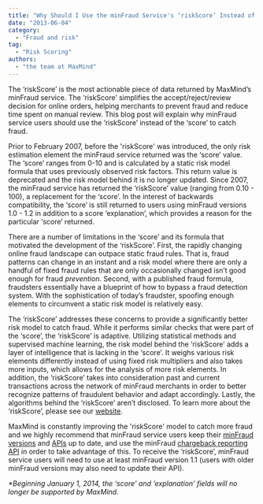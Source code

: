```yaml
---
title: "Why Should I Use the minFraud Service's ‘riskScore’ Instead of ‘score’?"
date: "2013-06-04"
category:
  - "Fraud and risk"
tag:
  - "Risk Scoring"
authors:
  - "the team at MaxMind"
---
```


The ‘riskScore’ is the most actionable piece of data returned by MaxMind’s
minFraud service. The ‘riskScore’ simplifies the accept/reject/review decision
for online orders, helping merchants to prevent fraud and reduce time spent on
manual review. This blog post will explain why minFraud service users should use
the ‘riskScore’ instead of the ‘score’ to catch fraud.

Prior to February 2007, before the 'riskScore' was introduced, the only risk
estimation element the minFraud service returned was the ‘score’ value. The
‘score’ ranges from 0-10 and is calculated by a static risk model formula that
uses previously observed risk factors. This return value is deprecated and the
risk model behind it is no longer updated. Since 2007, the minFraud service has
returned the ‘riskScore’ value (ranging from 0.10 - 100), a replacement for the
‘score’. In the interest of backwards compatibility, the ‘score’ is still
returned to users using minFraud versions 1.0 - 1.2 in addition to a score
‘explanation’, which provides a reason for the particular ‘score’ returned.

There are a number of limitations in the ‘score’ and its formula that motivated
the development of the ‘riskScore’. First, the rapidly changing online fraud
landscape can outpace static fraud rules. That is, fraud patterns can change in
an instant and a risk model where there are only a handful of fixed fraud rules
that are only occasionally changed isn’t good enough for fraud _prevention_.
Second, with a published fraud formula, fraudsters essentially have a blueprint
of how to bypass a fraud detection system. With the sophistication of today’s
fraudster, spoofing enough elements to circumvent a static risk model is
relatively easy.

The ‘riskScore’ addresses these concerns to provide a significantly better risk
model to catch fraud. While it performs similar checks that were part of the
‘score’, the ‘riskScore’ is adaptive. Utilizing statistical methods and
supervised machine learning, the risk model behind the ‘riskScore’ adds a layer
of intelligence that is lacking in the ‘score’. It weighs various risk elements
differently instead of using fixed risk multipliers and also takes more inputs,
which allows for the analysis of more risk elements. In addition, the
‘riskScore’ takes into consideration past and current transactions across the
network of minFraud merchants in order to better recognize patterns of
fraudulent behavior and adapt accordingly. Lastly, the algorithms behind the
‘riskScore’ aren’t disclosed. To learn more about the ‘riskScore’, please see
our [website](https://www.maxmind.com/en/riskscore).

MaxMind is constantly improving the 'riskScore' model to catch more fraud and we
highly recommend that minFraud service users keep their
[minFraud versions](https://www.maxmind.com/en/minfraud_version) and
[APIs](https://dev.maxmind.com/minfraud/api-documentation/#client-apis) up to
date, and use the minFraud
[chargeback reporting API](https://dev.maxmind.com/minfraud/report-a-transaction/)
in order to take advantage of this. To receive the ‘riskScore’, minFraud service
users will need to use at least minFraud version 1.1 (users with older minFraud
versions may also need to update their API).

_\*Beginning January 1, 2014, the ‘score’ and ‘explanation’ fields will no
longer be supported by MaxMind._
